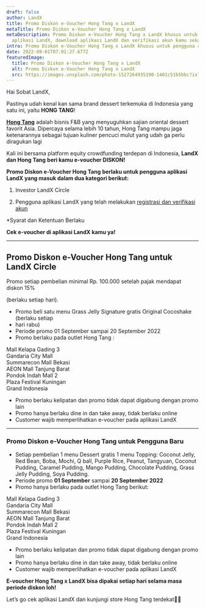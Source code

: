 ```yaml
---
draft: false
author: LandX
title: Promo Diskon e-Voucher Hong Tang x LandX
metaTitle: Promo Diskon e-Voucher Hong Tang x LandX
metaDescription: Promo Diskon e-Voucher Hong Tang x LandX khusus untuk pengguna
  aplikasi LandX, download aplikasi LandX dan verifikasi akun kamu sekarang.
intro: Promo Diskon e-Voucher Hong Tang x LandX khusus untuk pengguna aplikasi LandX.
date: 2022-09-01T07:01:27.677Z
featuredImage:
  title: Promo Diskon e-Voucher Hong Tang x LandX
  alt: Promo Diskon e-Voucher Hong Tang x LandX
  src: https://images.unsplash.com/photo-1527264935190-1401c51b5bbc?ixlib=rb-1.2.1&ixid=MnwxMjA3fDB8MHxwaG90by1wYWdlfHx8fGVufDB8fHx8&auto=format&fit=crop&w=870&q=80
---
```

Hai Sobat LandX,

Pastinya udah kenal kan sama brand dessert terkemuka di Indonesia yang satu ini, yaitu **HONG TANG**!

**[Hong Tang](https://landx.id/blog/makin-rame-kini-hadir-grand-opening-hong-tang-di-pim-2-landx/)** adalah bisnis F&B yang menyuguhkan sajian oriental dessert favorit Asia. Dipercaya selama lebih 10 tahun, Hong Tang mampu jaga ketenarannya sebagai tujuan kuliner pencuci mulut yang udah ga perlu diragukan lagi

Kali ini bersama platform equity crowdfunding terdepan di Indonesia, **LandX dan Hong Tang** **beri kamu e-voucher DISKON!** 

**Promo Diskon e-Voucher Hong Tang** **berlaku untuk pengguna aplikasi LandX yang masuk dalam dua kategori berikut:**

1. Investor LandX Circle

2. Pengguna aplikasi LandX yang telah melakukan [registrasi dan verifikasi akun](https://landx.id/blog/cara-registrasi-di-aplikasi-landx-platform-equity-crowdufnding/)

\*Syarat dan Ketentuan Berlaku

**Cek e-voucher di aplikasi LandX kamu ya!**

- - -

## Promo Diskon e-Voucher Hong Tang untuk LandX Circle

Promo setiap pembelian minimal Rp. 100.000 setelah pajak mendapat diskon 15%

(berlaku setiap hari).

* Promo beli satu menu Grass Jelly Signature gratis Original Cocoshake (berlaku setiap
* hari rabu)
* Periode promo 01 September sampai 20 September 2022
* Promo berlaku pada outlet Hong Tang :

Mall Kelapa Gading 3\
Gandaria City Mall\
Summarecon Mall Bekasi\
AEON Mall Tanjung Barat\
Pondok Indah Mall 2\
Plaza Festival Kuningan\
Grand Indonesia

* Promo berlaku kelipatan dan promo tidak dapat digabung dengan promo lain
* Promo hanya berlaku dine in dan take away, tidak berlaku online 
* Customer wajib memperlihatkan e-voucher pada aplikasi LandX

- - -

### Promo Diskon e-Voucher Hong Tang untuk Pengguna Baru

* Setiap pembelian 1 menu Dessert gratis 1 menu Topping: Coconut Jelly, Red Bean, Boba, Mochi, Q ball, Purple Rice, Peanut, Tangyuan, Coconut Pudding, Caramel Pudding, Mango Pudding, Chocolate Pudding, Grass Jelly Pudding, Soya Pudding.
* Periode promo **01 September** sampai **20 September 2022**
* Promo hanya berlaku pada outlet Hong Tang berikut:

Mall Kelapa Gading 3\
Gandaria City Mall\
Summarecon Mall Bekasi\
AEON Mall Tanjung Barat\
Pondok Indah Mall 2\
Plaza Festival Kuningan\
Grand Indonesia

* Promo berlaku kelipatan dan promo tidak dapat digabung dengan promo lain
* Promo hanya berlaku dine in dan take away, tidak berlaku online
* Customer wajib memperlihatkan e-voucher pada aplikasi LandX

**E-voucher Hong Tang x LandX bisa dipakai setiap hari selama masa periode diskon loh!**

Let’s go cek aplikasi LandX dan kunjungi store Hong Tang terdekat🛒🛒